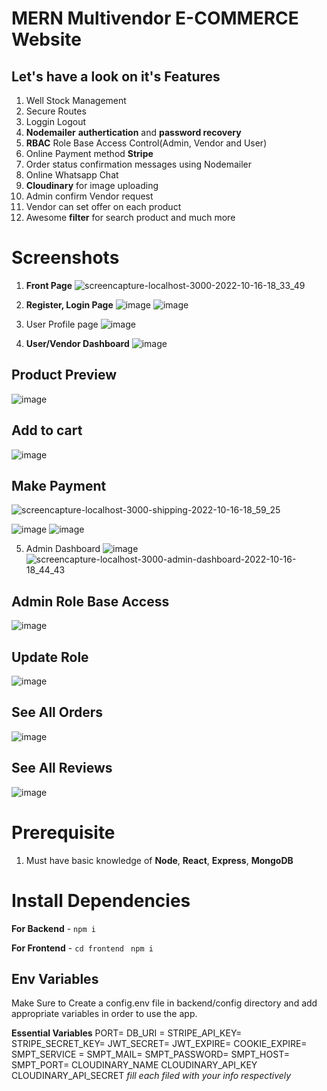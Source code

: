 # MERN Multivendor E-COMMERCE Website
## Let's have a look on it's Features
1. Well Stock Management 
2. Secure Routes
3. Loggin Logout 
4. **Nodemailer** **authertication** and **password recovery**
5. **RBAC** Role Base Access Control(Admin, Vendor and User)
6. Online Payment method **Stripe**
7. Order status confirmation messages using Nodemailer
8. Online Whatsapp Chat
9. **Cloudinary** for image uploading 
10. Admin confirm Vendor request
11. Vendor can set offer on each product 
12. Awesome **filter** for search product
and much more

# Screenshots
1. **Front Page**
![screencapture-localhost-3000-2022-10-16-18_33_49](https://user-images.githubusercontent.com/93200194/196038342-71170e48-8d0a-43b1-99b1-50e7419053a4.png)

2. **Register, Login Page**
![image](https://user-images.githubusercontent.com/93200194/196038430-53d12701-7828-43d9-b833-fee0d917fe10.png)
![image](https://user-images.githubusercontent.com/93200194/196038459-4437acf3-be43-4772-863b-1fb1b6b4950d.png)

3. User Profile page
![image](https://user-images.githubusercontent.com/93200194/196038697-1728b858-5631-490b-bf9b-f6fc21adb888.png)

4. **User/Vendor Dashboard**
![image](https://user-images.githubusercontent.com/93200194/196038728-c2316ef0-1440-4284-82f7-34b079f93209.png)

## Product Preview
![image](https://user-images.githubusercontent.com/93200194/196039464-70dbc413-fb12-4b70-9b00-ef7ab1933e5f.png)

## Add to cart
![image](https://user-images.githubusercontent.com/93200194/196039514-67e9832d-07e6-4ecb-857b-fff946658090.png)

## Make Payment
![screencapture-localhost-3000-shipping-2022-10-16-18_59_25](https://user-images.githubusercontent.com/93200194/196039536-599eb709-036a-4412-81f9-975eb65ddd2f.png)

![image](https://user-images.githubusercontent.com/93200194/196039580-427b91e7-6696-4899-8108-ba1aafa3abcc.png)
![image](https://user-images.githubusercontent.com/93200194/196039593-476426e1-4ff7-4b88-8756-352fff41b084.png)



5. Admin Dashboard
![image](https://user-images.githubusercontent.com/93200194/196038759-9d007c20-988c-4470-b313-14d1792f718e.png)
![screencapture-localhost-3000-admin-dashboard-2022-10-16-18_44_43](https://user-images.githubusercontent.com/93200194/196038841-29436a6b-bae0-415d-9301-1f29f6192b2d.png)

## Admin Role Base Access
![image](https://user-images.githubusercontent.com/93200194/196039144-23bca3e6-c9a8-40c5-9fff-90fbe5dc8af7.png)

## Update Role 
![image](https://user-images.githubusercontent.com/93200194/196039184-997a84da-b6bd-4081-a1f5-4da4e60dc806.png)

## See All Orders
![image](https://user-images.githubusercontent.com/93200194/196039247-6b63118d-42e1-466c-89b6-f7d34bd3645b.png)

## See All Reviews
![image](https://user-images.githubusercontent.com/93200194/196039292-7c43dad5-2cc7-4501-b0a4-6972ef4c4b4f.png)


# Prerequisite

1.  Must have basic knowledge of **Node**, **React**, **Express**, **MongoDB** 

# Install Dependencies

**For Backend** - `npm i`

**For Frontend** - `cd frontend` ` npm i`

## Env Variables

Make Sure to Create a config.env file in backend/config directory and add appropriate variables in order to use the app.

**Essential Variables**
PORT=
DB_URI =
STRIPE_API_KEY=
STRIPE_SECRET_KEY=
JWT_SECRET=
JWT_EXPIRE=
COOKIE_EXPIRE=
SMPT_SERVICE =
SMPT_MAIL=
SMPT_PASSWORD=
SMPT_HOST=
SMPT_PORT=
CLOUDINARY_NAME
CLOUDINARY_API_KEY
CLOUDINARY_API_SECRET
_fill each filed with your info respectively_


